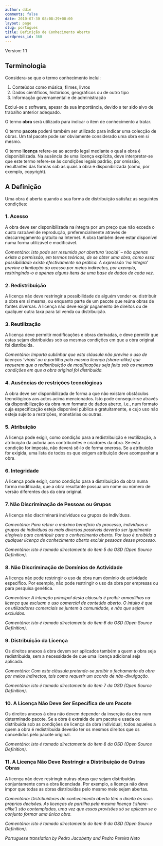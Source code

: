 ```yaml
---
author: ddie
comments: false
date: 2010-07-30 08:08:29+00:00
layout: page
slug: portugues
title: Definição de Conhecimento Aberto
wordpress_id: 360
---
```


Version: 1.1

## Terminologia

Considera-se que o termo conhecimento inclui:

  1. Conteúdos como música, filmes, livros
  2. Dados científicos, históricos, geográficos ou de outro tipo
  3. Informação governamental e de administração

Exclui-se o software, apesar da sua importância, devido a ter sido alvo de trabalho anterior adequado.

O termo **obra** será utilizado para indicar o item de conhecimento a tratar.

O termo **pacote** poderá também ser utilizado para indicar uma colecção de obras. Um tal pacote pode ser obviamente considerado uma obra em si mesmo.

O termo **licença** refere-se ao acordo legal mediante o qual a obra é disponibilizada. Na ausência de uma licença explícita, deve interpretar-se que este termo refere-se às condições legais padrão, por omissão, resultantes das formas sob as quais a obra é disponibilizada (como, por exemplo, copyright).

## A Definição

Uma obra é aberta quando a sua forma de distribuição satisfaz as seguintes condições:

### 1. Acesso

A obra deve ser disponibilizada na íntegra por um preço que não exceda o custo razoável de reprodução, preferencialmente através de descarregamento gratuito na Internet. A obra também deve estar disponível numa forma utilizável e modificável.

*Comentário: Isto pode ser resumido por abertura ‘social’ – não apenas existe a permissão, em termos teóricos, de se obter uma obra, como essa possibilidade existe efectivamente na prática. A expressão ‘na íntegra’ previne a limitação do acesso por meios indirectos, por exemplo, restringindo-o a apenas alguns itens de uma base de dados de cada vez.*

### 2. Redistribuição

A licença não deve restringir a possibilidade de alguém vender ou distribuir a obra em si mesma, ou enquanto parte de um pacote que reúna obras de fontes diversas. A licença não deve exigir pagamento de direitos ou de qualquer outra taxa para tal venda ou distribuição.

### 3. Reutilização

A licença deve permitir modificações e obras derivadas, e deve permitir que estas sejam distribuídas sob as mesmas condições em que a obra original foi distribuída.

*Comentário: Importa sublinhar que esta cláusula não previne o uso de licenças ‘virais’ ou a partilha pela mesma licença (share-alike) que requerem que a redistribuição de modificações seja feita sob as mesmas condições em que a obra original foi distribuída.*

### 4. Ausências de restrições tecnológicas

A obra deve ser disponibilizada de forma a que não existam obstáculos tecnológicos aos actos acima mencionados. Isto pode conseguir-se através da disponibilização da obra num formato de dados aberto, i.e., num formato cuja especificação esteja disponível pública e gratuitamente, e cujo uso não esteja sujeito a restrições, monetárias ou outras.

### 5. Atribuição

A licença pode exigir, como condição para a redistribuição e reutilização, a atribuição da autoria aos contribuintes e criadores da obra. Se esta condição for imposta, não deverá sê-lo de forma onerosa. Se a atribuição for exigida, uma lista de todos os que exigem atribuição deve acompanhar a obra.

### 6. Integridade

A licença pode exigir, como condição para a distribuição da obra numa forma modificada, que a obra resultante possua um nome ou número de versão diferentes dos da obra original.

### 7. Não Discriminação de Pessoas ou Grupos

A licença não discriminará indivíduos ou grupos de indivíduos.

*Comentário: Para retirar o máximo benefício do processo, indivíduos e grupos de indivíduos os mais diversos possíveis deverão ser igualmente elegíveis para contribuir para o conhecimento aberto. Por isso é proibida a qualquer licença de conhecimento aberto excluir pessoas desse processo.*

*Comentário: isto é tomado directamente do item 5 da OSD (Open Source Definition).*

### 8. Não Discriminação de Domínios de Actividade

A licença não pode restringir o uso da obra num domínio de actividade específico. Por exemplo, não pode restringir o uso da obra por empresas ou para pesquisa genética.

*Comentário: A intenção principal desta cláusula é proibir armadilhas na licença que excluam o uso comercial de conteúdo aberto. O intuito é que os utilizadores comerciais se juntem à comunidade, e não que sejam excluídos.*

*Comentário: isto é tomado directamente do item 6 da OSD (Open Source Definition).*

### 9. Distribuição da Licença

Os direitos anexos à obra devem ser aplicados também a quem a obra seja redistribuída, sem a necessidade de que uma licença adicional seja aplicada.

*Comentário: Com esta cláusula pretende-se proibir o fechamento da obra por meios indirectos, tais como requerir um acordo de não-divulgação.*

*Comentário: isto é tomado directamente do item 7 da OSD (Open Source Definition).*

### 10. A Licença Não Deve Ser Específica de um Pacote

Os direitos anexos à obra não devem depender da inserção da obra num determinado pacote. Se a obra é extraída de um pacote e usada ou distribuída sob as condições de licença da obra individual, todos aqueles a quem a obra é redistribuída deverão ter os mesmos direitos que os concedidos pelo pacote original.

*Comentário: isto é tomado directamente do item 8 da OSD (Open Source Definition).*

### 11. A Licença Não Deve Restringir a Distribuição de Outras Obras

A licença não deve restringir outras obras que sejam distribuídas conjuntamente com a obra licenciada. Por exemplo, a licença não deve impor que todas as obras distribuídas pelo mesmo meio sejam abertas.

*Comentário: Distribuidores de conhecimento aberto têm o direito às suas próprias decisões. As licenças de partilha pela mesma licença (‘share-alike’) são contempladas, uma vez que essas provisões só se aplicam se o conjunto formar uma única obra.*

*Comentário: isto é tomado directamente do item 9 da OSD (Open Source Definition).*

*Portuguese translation by Pedro Jacobetty and Pedro Pereira Neto* 
